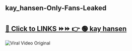 
 ## kay_hansen-Only-Fans-Leaked

# <h2><a href="https://clipsfans.com/kay_hansen&ref=git">🔗 Click to LINKS ⏩⏩ 👉 🟢 kay hansen </a></h2>

<a href="https://clipsfans.com/kay_hansen&ref=git" rel="nofollow" data-target="animated-image.originalLink"><img src="https://i.ibb.co.com/xMMVF88/686577567.gif" alt="Viral Video Original" style="max-width: 100%; display: inline-block;" data-target="animated-image.originalImage"></a>
